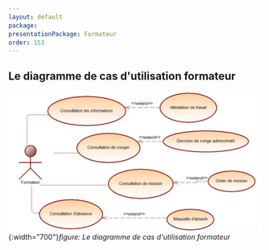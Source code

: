 ```yaml
---
layout: default
package:    
presentationPackage: Formateur
order: 153
---
```


## Le diagramme de cas d'utilisation formateur

![Le diagramme de cas d'utilisation formateur](./images/cas-utilisation.png){:width="700"}*figure: Le diagramme de cas d'utilisation formateur* 

<!-- new slide -->
